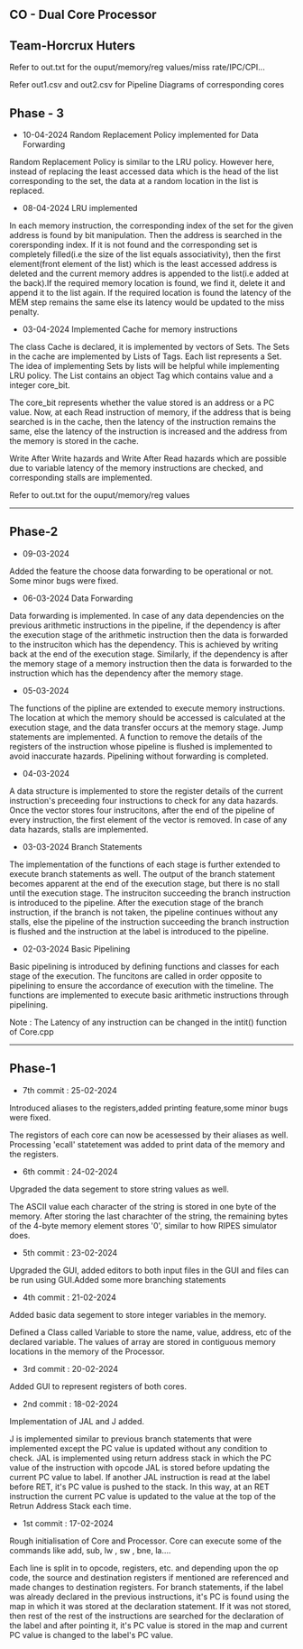## CO - Dual Core Processor
**Team-Horcrux Huters**
----

Refer to out.txt for the ouput/memory/reg values/miss rate/IPC/CPI...

Refer out1.csv and out2.csv for Pipeline Diagrams of corresponding cores

## Phase - 3

* 10-04-2024
Random Replacement Policy implemented for Data Forwarding

Random Replacement Policy is similar to the LRU policy. However here, instead of replacing the least accessed data which is the head of the list corresponding to the set, the data at a random location in the list is replaced.

* 08-04-2024
LRU implemented 

In each memory instruction, the corresponding index of the set for the given address is found by bit manipulation. Then the address is searched in the corersponding index. If it is not found and the corresponding set is completely filled(i.e the size of the list equals associativity), then the first element(front element of the list) which is the least accessed address is deleted and the current memory addres is appended to the list(i.e added at the back).If the required memory location is found, we find it, delete it and append it to the list again.
If the required location is found the latency of the MEM step remains the same else its latency would be updated to the miss penalty.

* 03-04-2024
Implemented Cache for memory instructions

The class Cache is declared, it is implemented by vectors of Sets. The Sets in the cache are implemented by Lists of Tags. Each list represents a Set. The idea of implementing Sets by lists will be helpful while implementing LRU policy.
The List contains an object Tag which contains value and a integer core_bit.

The core_bit represents whether the value stored is an address or a PC value. Now, at  each Read instruction of memory, if the address that is being searched is in the cache, then the latency of the instruction remains the same, else the latency of the instruction is increased and the address from the memory is stored in the cache.

Write After Write hazards and Write After Read hazards which are possible due to variable latency of the memory instructions are checked, and corresponding stalls are implemented.




Refer to out.txt for the ouput/memory/reg values

---

## Phase-2

* 09-03-2024

Added the feature the choose data forwarding to be operational or not. Some minor bugs were fixed.


* 06-03-2024
Data Forwarding

Data forwarding is implemented. In case of any data dependencies on the previous arithmetic instructions in the pipeline, if the dependency is after the execution stage of the arithmetic instruction then the data is forwarded to the instruciton which has the dependency. This is achieved by writing back at the end of the execution stage.
Similarly, if the dependency is after the memory stage of a memory instruction then the data is forwarded to the instruction which has the dependency after the memory stage.


* 05-03-2024

The functions of the pipline are extended to execute memory instructions. The location at which the memory should be accessed is calculated at the execution stage, and the data transfer occurs at the memory stage.
Jump statements are implemented. A function to remove the details of the registers of the instruction whose pipeline is flushed is implemented to avoid inaccurate hazards. Pipelining without forwarding is completed.


* 04-03-2024

A data structure is implemented to store the register details of the current instruction's preceeding four instructions to check for any data hazards. Once the vector stores four instrucitons, after the end of the pipeline of every instruction, the first element of the vector is removed.
In case of any data hazards, stalls are implemented.


* 03-03-2024
Branch Statements 

The implementation of the functions of each stage is further extended to execute branch statements as well. The output of the branch statement becomes apparent at the end of the execution stage, but there is no stall until the execution stage.
The instruciton succeeding the branch instruction is introduced to the pipeline. After the execution stage of the branch instruction, if the branch is not taken, the pipeline continues without any stalls, else the pipeline of the instruction succeeding the branch instruction is flushed and the instruction at the label is introduced to the pipeline.


* 02-03-2024
Basic Pipelining

Basic pipelining is introduced by defining functions and classes for each stage of the execution. The funcitons are called in order opposite to pipelining to ensure the accordance of execution with the timeline.
The functions are implemented to execute basic arithmetic instructions through pipelining. 


Note :
The Latency of any instruction can be changed in the   intit()  function of Core.cpp

---

## Phase-1



* 7th commit : 25-02-2024

Introduced aliases to the registers,added printing feature,some minor bugs were fixed. 

The registors of each core can now be acessessed by their aliases as well. Processing 'ecall' statetement was added to print data of the memory and the registers.





* 6th commit : 24-02-2024

Upgraded the data segement to store string values as well.

The ASCII value each character of the string is stored in one byte of the memory. After storing the last charachter of the string, the remaining bytes of the 4-byte memory element stores '0', similar to how RIPES simulator does.  





* 5th commit : 23-02-2024

Upgraded the GUI, added editors to both input files in the GUI and files can be run using GUI.Added some more branching statements




* 4th commit : 21-02-2024

Added basic data segement to store integer variables in the memory.

Defined a Class called Variable to store the name, value, address, etc of the declared variable. The values of array are stored in contiguous memory locations in the memory of the Processor.





* 3rd commit : 20-02-2024

Added GUI to represent registers of both cores. 





* 2nd commit : 18-02-2024

Implementation of JAL and J added.

J is implemented similar to previous branch statements that were implemented except the PC value is updated without any condition to check.
JAL is implemented using return address stack in which the PC value of the instruction with opcode JAL is stored before updating the current PC value to label. If another JAL instruction is read at the label before RET, it's PC value is pushed to the stack. In this way, at an RET instruction the current PC value is updated to the value at the top of the Retrun Address Stack each time.




* 1st commit : 17-02-2024

Rough initialisation of Core and Processor. Core can execute some of the commands like add, sub, lw , sw , bne, la....

Each line is split in to opcode, registers, etc. and depending upon the op code, the source and destination registers if mentioned are referenced and made changes to destination registers.
For branch statements, if the label was already declared in the previous instructions, it's PC is found using the map in which it was stored at the declaration statement. If it was not stored, then rest of the rest of the instructions are searched for the declaration of the label and after pointing it, it's PC value is stored in the map and current PC value is changed to the label's PC  value.




